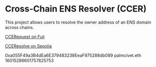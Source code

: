 # Cross-Chain ENS Resolver (CCER)

This project allows users to resolve the owner address of an ENS domain across chains.

[CCERequest on Fuji](https://testnet.snowtrace.io/address/0x5C1E7e6AdB4EF2E7337619EAfD1C8d9Ada80690a#code-43113)

[CCEResolve on Sepolia](https://sepolia.etherscan.io/address/0xa055F49a3B4dEa6E379483238EeaF975288db089#code)

0xa055F49a3B4dEa6E379483238EeaF975288db089
palmcivet.eth
16015286601757825753
